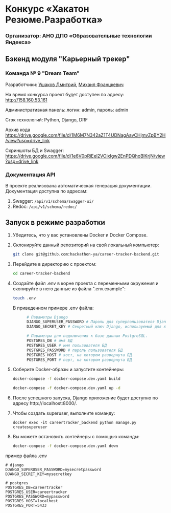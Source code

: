 # **Конкурс «Хакатон Резюме.Разработка»**

### Организатор: АНО ДПО «Образовательные технологии Яндекса»

## Бэкенд модуля "Карьерный трекер"

### Команда № 9 "Dream Team"

Разработчики: [Ушаков Дмитрий](https://github.com/Voyager1744), [Михаил Францкевич](https://github.com/OGURETS13)

На время конкурса проект будет доступен по адресу: http://158.160.53.161

Административная панель: логин: admin, пароль: admin

Стэк технологий: Python, Django, DRF

Архив кода https://drive.google.com/file/d/1M6M7N342aZ1T4UDNagAavCHjmvZpBY2H/view?usp=drive_link

Скриншоты БД и Swagger: https://drive.google.com/file/d/1e6V0pRiEel2VOixIgw2EnPDQhoBlKrjN/view?usp=drive_link

### Документация API
В проекте реализована автоматическая генерация документации. Документация доступна по адресам:
1) Swagger: `/api/v1/schema/swagger-ui/`
2) Redoc: `/api/v1/schema/redoc/`


## Запуск в режиме разработки

1. Убедитесь, что у вас установлены Docker и Docker Compose.

2. Склонируйте данный репозиторий на свой локальный компьютер:

   ```bash
   git clone git@github.com:hackathon-ya/career-tracker-backend.git
   ```

3. Перейдите в директорию с проектом:
   ```bash
   cd career-tracker-backend
   ```
   
4. Создайте файл .env в корне проекта с переменными окружения
   и скопируйте в него данные из файла ".env.example":

   ```bash
   touch .env
   ```
   В приведенном примере .env файла:

   ```bash
         # Параметры Django
         DJANGO_SUPERUSER_PASSWORD # Пароль для суперпользователя Django, который будет создан при инициализации приложения.
         DJANGO_SECRET_KEY # Секретный ключ Django, используемый для хэширования паролей, создания токенов и других целей безопасности.

         # Параметры для подключения к базе данных PostgreSQL.
         POSTGRES_DB # имя БД
         POSTGRES_USER # имя пользователя БД
         POSTGRES_PASSWORD # пароль пользователя БД
         POSTGRES_HOST # хост, на котором развернута БД
         POSTGRES_PORT # порт, на котором развернута БД
      ```
5. Соберите Docker-образы и запустите контейнеры:

   ```bash
   docker-compose -f docker-compose.dev.yaml build
   ```

   ```bash
   docker-compose -f docker-compose.dev.yaml up -d
   ```
6. После успешного запуска, Django приложение будет
доступно по адресу http://localhost:8000/.

7. Чтобы создать superuser, выполните команду:
   ```
   docker exec -it careertracker_backend python manage.py createsuperuser
   ```
8. Вы можете остановить контейнеры с помощью команды:

   ```bash
   docker-compose -f docker-compose.dev.yaml down
   ```

пример файла .env

```
# django
DJANGO_SUPERUSER_PASSWORD=mysecretpassword
DJANGO_SECRET_KEY=mysecretkey

# postgres
POSTGRES_DB=careertracker
POSTGRES_USER=careertracker
POSTGRES_PASSWORD=mypassword
POSTGRES_HOST=localhost
POSTGRES_PORT=5433
```
